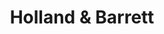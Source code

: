 ---
title: "Holland & Barrett"
url: /edinburgh/holland-and-barrett-princes-street/
shop: health food
---